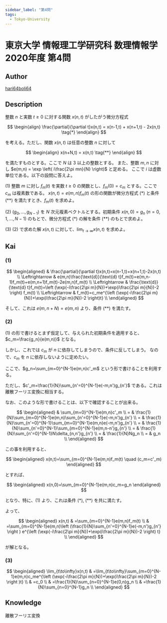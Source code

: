 ```yaml
---
sidebar_label: "第4問"
tags:
  - Tokyo-University
---
```

# 東京大学 情報理工学研究科 数理情報学 2020年度 第4問

## **Author**
[hari64boli64](https://github.com/hari64boli64/GraduateSchoolEntranceExamination)

## **Description**
整数 $n$ と実数 $t \geq 0$ に対する関数 $x(n,t)$ がしたがう微分方程式

$$
\begin{align}
\frac{\partial}{\partial t}x(n,t) = x(n-1,t) + x(n+1,t) - 2x(n,t) \tag{*}
\end{align}
$$

を考える。ただし、関数 $x(n,t)$ は任意の整数 $n$ に対して

$$
\begin{align}
x(n+N,t) = x(n,t)  \tag{**}
\end{align}
$$

を満たすものとする。ここで $N$ は $3$ 以上の整数とする。
また、整数 $m, n$ に対し $e(m,n) = \exp \left( i\frac{2\pi mn}{N} \right)$ と定める。
ここで $i$ は虚数単位である。以下の設問に答えよ。

(1) 整数 $m$ に対し $f_m(t)$ を実数 $t \geq 0$ の関数とし、$f_m(0) = c_m$ とする。ここで $c_m$ は複素数である。
$x(n,t) = e(m,n) f_m(t)$ の形の関数が微分方程式 (\*) と条件 (\*\*) を満たすとき、$f_m(t)$ を求めよ。

(2) $(g_0, \ldots, g_{N-1})$ を $N$ 次元複素ベクトルとする。初期条件 $x(n,0) = g_n \ (n = 0,1,\ldots,N-1)$ のもとで、微分方程式 (\*) の解を条件 (\*\*) のもとで求めよ。

(3) (2) で求めた解 $x(n,t)$ に対して、$\lim_{t \to \infty} x(n,t)$ を求めよ。


## **Kai**
### (1)

$$
\begin{aligned}
                  & \frac{\partial}{\partial t}x(n,t)=x(n-1,t)+x(n+1,t)-2x(n,t)                                     \\
  \Leftrightarrow & e(m,n)\frac{\text{d}}{\text{d} t}f_m(t)=e(m,n-1)f_m(t)+e(m,n+1)f_m(t)-2e(m,n)f_m(t)              \\
  \Leftrightarrow & \frac{\text{d}}{\text{d} t}f_m(t)=\left (\exp(-i\frac{2\pi m}{N})+\exp(i\frac{2\pi m}{N})-2 \right) f_m(t) \\
  \Leftrightarrow & f_m(t)=c_me^{\left (\exp(-i\frac{2\pi m}{N})+\exp(i\frac{2\pi m}{N})-2 \right)t}     \\
\end{aligned}
$$

そして、これは $e(m,n+N)=e(m,n)$ より、条件 (\*\*) を満たす。

### (2)
(1) の形で書けるとまず仮定して、与えられた初期条件を適用すると、$c_m=\frac{g_n}{e(m,n)}$ となる。

しかし、これでは $c_m$ が $n$ に依存してしまうので、条件に反してしまう。
なので、$c_m$ を $n$ に依存しないように定めたい。

ここで、$g_n=\sum_{m=0}^{N-1}e(m,n)c'_m$ という形で書けることを利用する。

ただし、$c'_m=\frac{1}{N}\sum_{n'=0}^{N-1}e(-m,n')g_{n'}$ である。これは離散フーリエ変換に相当する。

なお、このような形で書けることは、以下で確認することが出来る。

$$
\begin{aligned}
    & \sum_{m=0}^{N-1}e(m,n)c'_m                                       \\
  = & \frac{1}{N}\sum_{m=0}^{N-1}e(m,n)\sum_{n'=0}^{N-1}e(-m,n')g_{n'} \\
  = & \frac{1}{N}\sum_{n'=0}^{N-1}\sum_{m=0}^{N-1}e(m,n)e(-m,n')g_{n'} \\
  = & \frac{1}{N}\sum_{n'=0}^{N-1}\sum_{m=0}^{N-1}e(m,n-n')g_{n'}      \\
  = & \frac{1}{N}\sum_{n'=0}^{N-1}N\delta_{n,n'}g_{n'}                 \\
  = & \frac{1}{N}Ng_n                                                  \\
  = & g_n                                                              \\
\end{aligned}
$$

この事を利用すると、

$$
\begin{aligned}
  x(n,t)=\sum_{m=0}^{N-1}e(m,n)f_m(t) \quad (c_m=c'_m)
\end{aligned}
$$

とすれば、

$$
\begin{aligned}
  x(n,0)=\sum_{m=0}^{N-1}e(m,n)c_m=g_n
\end{aligned}
$$

となり、特に、(1) より、これは条件 (\*), (\*\*) を共に満たす。

よって、

$$
\begin{aligned}
  x(n,t) & =\sum_{m=0}^{N-1}e(m,n)f_m(t)                                                                                                        \\
         & =\sum_{m=0}^{N-1}e(m,n)\left (\frac{1}{N}\sum_{n'=0}^{N-1}e(-m,n')g_{n'} \right ) e^{\left (\exp(-i\frac{2\pi m}{N})+\exp(i\frac{2\pi m}{N})-2 \right) t} \\
\end{aligned}
$$

が解となる。

### (3)

$$
\begin{aligned}
  \lim_{t\to\infty}x(n,t) & =\lim_{t\to\infty}\sum_{m=0}^{N-1}e(m,n)c_me^{\left (\exp(-i\frac{2\pi m}{N})+\exp(i\frac{2\pi m}{N})-2 \right )t} \\
                          & =c_0                                                                                                     \\
                          & =\frac{1}{N}\sum_{n=0}^{N-1}e(0,n)g_n                                                                    \\
                          & =\frac{1}{N}\sum_{n=0}^{N-1}g_n                                                                          \\
\end{aligned}
$$

## **Knowledge**
離散フーリエ変換